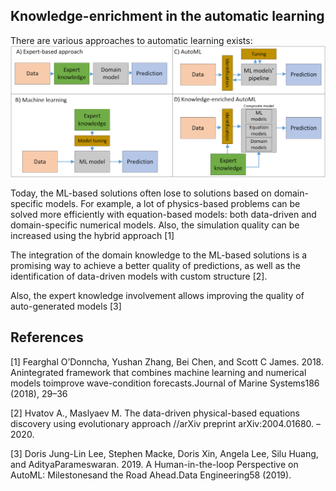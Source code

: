 ## Knowledge-enrichment in the automatic learning

There are various approaches to automatic learning exists:
![The different approaches to AutoML](autolearning/img/ke.png)

Today, the ML-based solutions often lose to solutions based on domain-specific models. For example, a lot of physics-based problems can be solved more efficiently with equation-based models: both data-driven and domain-specific numerical models. Also, the simulation quality can be increased using the hybrid approach [1]


The integration of the domain knowledge to the ML-based solutions is a promising way to achieve a better quality of predictions, as well as the identification of data-driven models with custom structure [2].

Also, the expert knowledge involvement allows improving the quality of auto-generated models [3]

## References

[1] Fearghal O’Donncha, Yushan Zhang, Bei Chen, and Scott C James. 2018.   Anintegrated framework that combines machine learning and numerical models toimprove wave-condition forecasts.Journal of Marine Systems186 (2018), 29–36

[2] Hvatov A., Maslyaev M. The data-driven physical-based equations discovery using evolutionary approach //arXiv preprint arXiv:2004.01680. – 2020.

[3] Doris Jung-Lin Lee, Stephen Macke, Doris Xin, Angela Lee, Silu Huang, and AdityaParameswaran. 2019. A Human-in-the-loop Perspective on AutoML: Milestonesand the Road Ahead.Data Engineering58 (2019).

